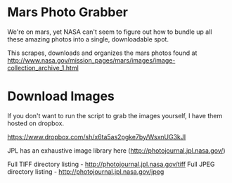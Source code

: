 Mars Photo Grabber
==================

We're on mars, yet NASA can't seem to figure out how to bundle up all these
amazing photos into a single, downloadable spot.

This scrapes, downloads and organizes the mars photos found at
http://www.nasa.gov/mission_pages/mars/images/image-collection_archive_1.html

Download Images
===============

If you don't want to run the script to grab the images yourself, I have them
hosted on dropbox.

https://www.dropbox.com/sh/x6ta5as2pgke7by/WsxnUG3kJI


JPL has an exhaustive image library here (http://photojournal.jpl.nasa.gov/)

Full TIFF directory listing - http://photojournal.jpl.nasa.gov/tiff
Full JPEG directory listing - http://photojournal.jpl.nasa.gov/jpeg
